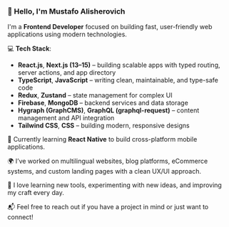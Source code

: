 ### 👋 Hello, I'm Mustafo Alisherovich

I'm a **Frontend Developer** focused on building fast, user-friendly web applications using modern technologies.

💻 **Tech Stack**:
- **React.js**, **Next.js (13–15)** – building scalable apps with typed routing, server actions, and app directory
- **TypeScript**, **JavaScript** – writing clean, maintainable, and type-safe code
- **Redux**, **Zustand** – state management for complex UI
- **Firebase**, **MongoDB** – backend services and data storage
- **Hygraph (GraphCMS)**, **GraphQL (graphql-request)** – content management and API integration
- **Tailwind CSS**, **CSS** – building modern, responsive designs

📱 Currently learning **React Native** to build cross-platform mobile applications.

🌍 I’ve worked on multilingual websites, blog platforms, eCommerce systems, and custom landing pages with a clean UX/UI approach.

🚀 I love learning new tools, experimenting with new ideas, and improving my craft every day.

📬 Feel free to reach out if you have a project in mind or just want to connect!
